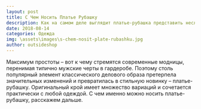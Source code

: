 ```yaml
---
layout: post
title: С Чем Носить Платье Рубашку
description: Как на самом деле выглядит платье-рубашка представить несложно: dfhgdfhfch
date: 2018-08-14
categories: Одежда
img: \assets\images\s-chem-nosit-plate-rubashku.jpg
author: outsideshop
---
```

Максимум простоты – вот к чему стремятся современные модницы, перенимая типично мужские черты в гардеробе. Поэтому столь популярный элемент классического делового образа претерпела значительных изменений и превратилась в стильную новинку – платье-рубашку. Оригинальный крой имеет множество вариаций и сочетается практически с любой одеждой. С чем именно можно носить платье-рубашку, расскажем дальше.
 
 
